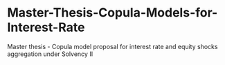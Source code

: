 # Master-Thesis-Copula-Models-for-Interest-Rate
Master thesis - Copula model proposal for interest rate and equity shocks aggregation under Solvency II
